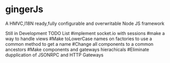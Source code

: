 gingerJs
========

A HMVC,I18N ready,fully configurable and overwritable Node JS framework

Still in Development
TODO List
#implement socket.io with sessions
#make a way to handle views
#Make toLowerCase names on factories to use a common method to get a name
#Change all components to a common ancestors
#Make components and gateways hierachicals
#Eliminate dupplication of JSONRPC and HTTP Gateways